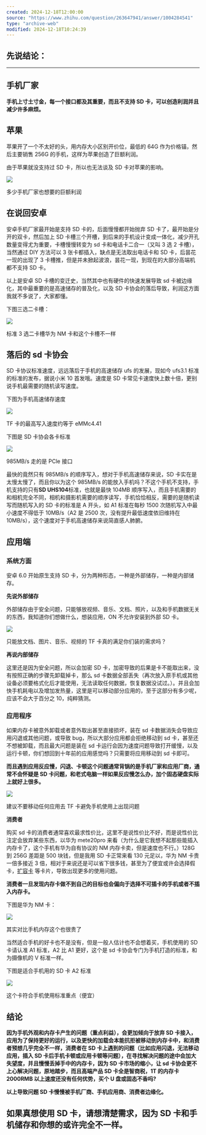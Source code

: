```yaml
---
created: 2024-12-18T12:00:00
source: "https://www.zhihu.com/question/263647941/answer/1004284541"
type: "archive-web"
modified: 2024-12-18T10:24:39
---
```


## 先说结论：

---

## **手机厂家**

**手机上寸土寸金，每一个接口都及其重要，而且不支持 SD 卡，可以创造利润并且减少许多麻烦。**

## **苹果**

苹果开了一个不太好的头，用内存大小区别开价位，最低的 64G 作为价格锚，然后主要销售 256G 的手机，这样为苹果创造了巨额利润。

由于苹果就没支持过 SD 卡，所以也无法谈及 SD 卡对苹果的影响。

![](https://picx.zhimg.com/50/v2-f23f65fbf650e5e89e9172826463d311_720w.jpg?source=2c26e567)

多少手机厂家也想要的巨额利润

## **在说回安卓**

安卓手机厂家最开始是支持 SD 卡的，后面慢慢都开始抛弃 SD 卡了，最开始是分开的双卡，然后加上 SD 卡槽三个开槽，到后来的手机设计变成一体化，减少开孔数量变得尤为重要，卡槽慢慢转变为 sd 卡和电话卡二合一（又叫 3 选 2 卡槽），当然通过 DIY 方法可以 3 张卡都插入，缺点是无法取出电话卡和 SD 卡，后昙花一现的出现了 3 卡槽推，但是并未掀起波浪，昙花一现，到现在的大部分高端机都不支持 SD 卡。

以上是安卓 SD 卡槽的变迁史，当然其中也有硬件的快速发展导致 sd 卡被边缘化，其中最重要的是高速储存的普及化，以及 SD 卡协会的落后导致，利润这方面我就不多说了，大家都懂。

下图三选二卡槽：

![](https://pic1.zhimg.com/50/v2-1a0159060e7f4936e433604c49d8bc20_720w.jpg?source=2c26e567)

标准 3 选二卡槽华为 NM 卡和这个卡槽不一样

## **落后的 sd 卡协会**

SD 卡协议标准速度，远远落后于手机的高速储存 ufs 的发展，现如今 ufs3.1 标准的标准的发布，据说小米 10 首发哦。速度是 SD 卡常见卡速度快上数十倍，更别说手机最需要的随机读写速度。

下图为手机高速储存速度

![](https://picx.zhimg.com/50/v2-ed52ee571c3ecaaf538095a2cbb7216e_720w.jpg?source=2c26e567)

TF 卡的最高写入速度约等于 eMMc4.41

下图是 SD 卡协会各卡标准

![](https://pica.zhimg.com/50/v2-c4b4f8bbdda6928b01aa3d830c9c52e6_720w.jpg?source=2c26e567)

985MB/s 走的是 PCle 接口

最快的竟然只有 985MB/s 的顺序写入，想对于手机高速储存来说，SD 卡实在是太慢太慢了，而且你以为这个 985MB/s 的能放入手机吗？不这个手机不支持，手机支持的只有**SD UHS104**标准，也就是最快 104MB 顺序写入，而且手机需要的和相机完全不同，相机和摄影机需要的顺序读写，手机恰恰相反，需要的是随机读写而随机写入的 SD 卡的标准是 A 开头，如 A1 标准在每秒 1500 次随机写入中最小速度不得低于 10MB/s（A2 是 2500 次，没有提升最低速度依旧维持在 10MB/s），这个速度对于手机高速储存来说简直感人肺腑。

## **应用端**

### 系统方面

安卓 6.0 开始原生支持 SD 卡，分为两种形态，一种是外部储存，一种是内部储存。

**先说外部储存**

外部储存由于安全问题，只能够放视频、音乐、文档、照片，以及和手机数据无关的东西，我知道你们想做什么，想装应用，ON 不允许安装到外部 SD 卡。

![](https://picx.zhimg.com/50/v2-7026bdfb2f762c5a8c90ad12acbaecf8_720w.jpg?source=2c26e567)

只能放文档、图片、音乐、视频的 TF 卡真的满足你们装的需求吗？

**再说内部储存**

这里还是因为安全问题，所以会加密 SD 卡，加密导致的后果是卡不能取出来，没有按照正确的步骤先卸载掉卡，那么 sd 卡数据全部丢失（再次放入原手机或其他设备必须要格式化后才能使用，无法读取任何数据，恢复数据没试过。）。并且会加快手机耗电以及增加发热量，这里是可以移动部分应用的，至于这部分有多少呢，应该不会大于百分之 10，纯粹猜测。

### **应用程序**

如果内存卡被意外卸载或者意外取出甚至直接损坏，装在 sd 卡数据消失会导致应用闪退或其他问题，或导致 bug，所以大部分应用都会拒绝移动到 sd 卡，甚至还不想被卸载，而且最大问题是装在 sd 卡运行会因为速度问题导致打开缓慢，以及运行卡顿，你们想回到十年前的应用感觉吗？只需要将应用移动到 sd 卡即可。

**而且遇到应用反应慢，闪退、卡顿这个问题通常背锅的是手机厂家和应用厂商，通常不会怀疑是 SD 卡问题，和老式电脑一样如果反应慢怎么办，加个固态硬盘实际上就好上很多。**

![](https://pic1.zhimg.com/50/v2-6bac0a7c71c7e93dc8c86682d206caed_720w.jpg?source=2c26e567)

建议不要移动任何应用去 TF 卡避免手机使用上出现问题

**消费者**

购买 sd 卡的消费者通常喜欢最求性价比，这里不是说性价比不好，而是说性价比注定会放弃某些东西，以华为 mete20pro 来看（为什么是它我想不起那些能插入内存卡了，这个手机有华为自有协议的 NM 内存卡卖，但是速度也不行。）128G 到 256G 差距是 500 块钱，但是我用 SD 卡正常来看 130 元足以，华为 NM 卡贵一倍多接近 3 倍，相对于来说还是可以省下很多钱，甚至为了便宜或许会选择假卡，[扩容卡](https://zhida.zhihu.com/search?content_id=212663466&content_type=Answer&match_order=1&q=%E6%89%A9%E5%AE%B9%E5%8D%A1&zhida_source=entity) 等卡片，导致出现更多的使用问题。

**消费者一旦发现内存卡做不到自己的目标也会偏向于选择不可插卡的手机或者不插入内存卡。**

下图是华为 NM 卡：

![](https://pic1.zhimg.com/50/v2-d699de0e41aad85ce434c1a44f37479e_720w.jpg?source=2c26e567)

其实对比手机内存这个也很贵了

当然适合手机的好卡也不是没有，但是一般人估计也不会想着买，手机使用的 SD 卡请认准 A1 标准，A2 比 A1 更好，这个是 sd 卡协会专门为手机打造的标准，和为摄像机的 V 标准一样。

下图是适合手机用的 SD 卡 A2 标准

![](https://picx.zhimg.com/50/v2-396a647ea3e80b1bfc6548708068b321_720w.jpg?source=2c26e567)

这个卡符合手机使用标准重点（便宜）

## 结论

**因为手机外观和内存卡产生的问题（重点利益），会更加倾向于放弃 SD 卡接入，应用为了保持更好的运行，以及更快的加载会本能抗拒被移动到内存卡中，和消费者预想几乎完全不一样，消费者在 SD 卡上遇到的问题（比如应用闪退，无法移动应用，插入 SD 卡后手机卡顿或应用卡顿等问题），在寻找解决问题的途中会加大失望度，并且慢慢丢掉手中的内存卡，因为 SD 卡市场的缩小，让 sd 卡协会更不上心解决问题，原地踏步，而且高端产品 SD 卡全是智商税，1T 的内存卡 2000RMB 以上速度还没有任何优势，买个 U 盘或固态不香吗?**

**以上导致问题 SD 卡慢慢被手机厂商、手机应用商、消费者边缘化。**

## **如果真想使用 SD 卡，请想清楚需求，因为 SD 卡和手机储存和你想的或许完全不一样。**
